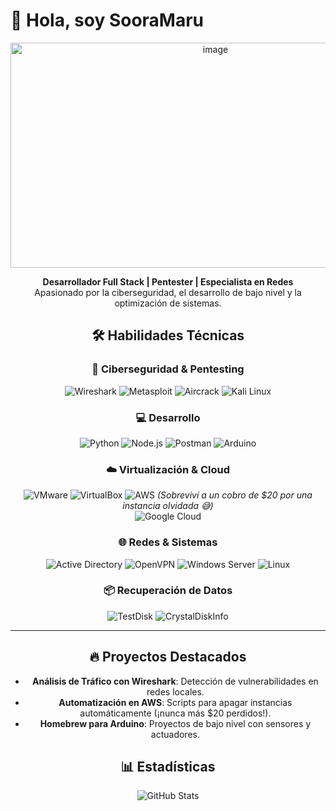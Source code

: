 # 👋 Hola, soy SooraMaru

<center>
<img width="640" height="360" alt="image" src="https://images.steamusercontent.com/ugc/954101135156565426/21D9841F8E03ED30D91A7720388E1E8D3A464FC0/?imw=5000&imh=5000&ima=fit&impolicy=Letterbox&imcolor=%23000000&letterbox=false" />

**Desarrollador Full Stack | Pentester | Especialista en Redes**  
Apasionado por la ciberseguridad, el desarrollo de bajo nivel y la optimización de sistemas.  

## 🛠️ Habilidades Técnicas

### **🔐 Ciberseguridad & Pentesting**
![Wireshark](https://img.shields.io/badge/Wireshark-1679A7?style=for-the-badge&logo=wireshark&logoColor=white)
![Metasploit](https://img.shields.io/badge/Metasploit-ED1C24?style=for-the-badge)
![Aircrack](https://img.shields.io/badge/Aircrack--ng-000000?style=for-the-badge)
![Kali Linux](https://img.shields.io/badge/Kali_Linux-557C94?style=for-the-badge&logo=kali-linux&logoColor=white)

### **💻 Desarrollo**
![Python](https://img.shields.io/badge/Python-3776AB?style=for-the-badge&logo=python&logoColor=white)
![Node.js](https://img.shields.io/badge/Node.js-339933?style=for-the-badge&logo=nodedotjs&logoColor=white)
![Postman](https://img.shields.io/badge/Postman-FF6C37?style=for-the-badge&logo=postman&logoColor=white)
![Arduino](https://img.shields.io/badge/Arduino-00979D?style=for-the-badge&logo=arduino&logoColor=white)

### **☁️ Virtualización & Cloud**
![VMware](https://img.shields.io/badge/VMware-607078?style=for-the-badge&logo=vmware&logoColor=white)
![VirtualBox](https://img.shields.io/badge/VirtualBox-183A61?style=for-the-badge&logo=virtualbox&logoColor=white)
![AWS](https://img.shields.io/badge/AWS-232F3E?style=for-the-badge&logo=amazon-aws&logoColor=white) *(Sobreviví a un cobro de $20 por una instancia olvidada 😅)*  
![Google Cloud](https://img.shields.io/badge/Google_Cloud-4285F4?style=for-the-badge&logo=google-cloud&logoColor=white)

### **🌐 Redes & Sistemas**
![Active Directory](https://img.shields.io/badge/Active_Directory-0078D4?style=for-the-badge)
![OpenVPN](https://img.shields.io/badge/OpenVPN-EA7E20?style=for-the-badge&logo=openvpn&logoColor=white)
![Windows Server](https://img.shields.io/badge/Windows_Server-0078D6?style=for-the-badge&logo=windows&logoColor=white)
![Linux](https://img.shields.io/badge/Linux-FCC624?style=for-the-badge&logo=linux&logoColor=black)

### **📦 Recuperación de Datos**
![TestDisk](https://img.shields.io/badge/TestDisk-Expert-important)
![CrystalDiskInfo](https://img.shields.io/badge/CrystalDiskInfo-Diagnóstico_de_Discos-blue)

---

## 🔥 Proyectos Destacados
- **Análisis de Tráfico con Wireshark**: Detección de vulnerabilidades en redes locales.
- **Automatización en AWS**: Scripts para apagar instancias automáticamente (¡nunca más $20 perdidos!).
- **Homebrew para Arduino**: Proyectos de bajo nivel con sensores y actuadores.

## 📊 Estadísticas
![GitHub Stats](https://github-readme-stats.vercel.app/api?username=tuusuario&show_icons=true&theme=dark)
